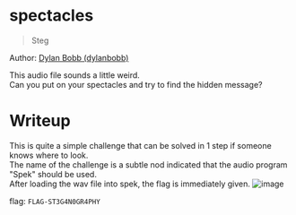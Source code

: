 # spectacles

> Steg

Author: [Dylan Bobb (dylanbobb)](https://github.com/dylanbobb)

This audio file sounds a little weird. \
Can you put on your spectacles and try to find the hidden message?

# Writeup
This is quite a simple challenge that can be solved in 1 step if someone knows where to look. \
The name of the challenge is a subtle nod indicated that the audio program "Spek" should be used. \
After loading the wav file into spek, the flag is immediately given.
![image](https://user-images.githubusercontent.com/37233412/133365578-0b367763-3a2b-4134-9ff3-feec8b9753e9.png)

flag: `FLAG-ST3G4N0GR4PHY`
